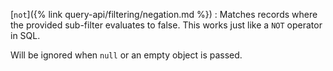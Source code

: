 [`not`]({% link query-api/filtering/negation.md %})
: Matches records where the provided sub-filter evaluates to false.
  This works just like a `NOT` operator in SQL.

  Will be ignored when `null` or an empty object is passed.
